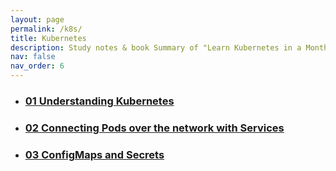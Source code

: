 ```yaml
---
layout: page
permalink: /k8s/
title: Kubernetes
description: Study notes & book Summary of "Learn Kubernetes in a Month of Lunches"
nav: false
nav_order: 6
---
```


<div class="post">
  <ul class="post-list">
    <li>
      <h3>
        <a class="post-title" href="../../_k8s/01-understanding-k8s">01 Understanding Kubernetes</a>
      </h3>
    </li>
    <li>
      <h3>
        <a class="post-title" href="../../_k8s/02-service">02 Connecting Pods over the network with Services</a>
      </h3>
    </li>
    <li>
      <h3>
        <a class="post-title" href="../../_k8s/03-config">03 ConfigMaps and Secrets</a>
      </h3>
    </li>
  </ul>
</div>

